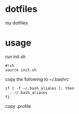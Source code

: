 dotfiles
========

my dotfiles

# usage

run init.sh
```
#!sh
source init.sh
```

copy the following to ~/.bashrc
```
if [ -f ~/.bash_aliases ]; then
  . ~/.bash_aliases
fi
```

copy .profile

